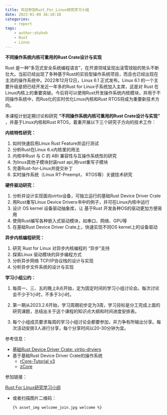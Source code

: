 ```yaml
---
title: 欢迎参加Rust_For_Linux研究学习小组
date: 2023-01-09 16:10:10
categories:
    - report
tags:
    - author:shzhxh
    - Rust
    - Linux
---
```


**不同操作系统内核可重用的Rust Crate设计与实现**

Rust 是一种“多范式安全系统编程语言”，在开源领域呈现出滚雪球般的势头不断壮大。当前已经出现了多种基于Rust的实验型操作系统项目，而且也已经出现在主流的操作系统中。2022年12月12日，Linux 6.1 正式发布。Linux 6.1 的一个主要升级是把已经开发近一年多的Rust for Linux子系统加入主席，这是对 Rust 在Linux内核上的重要突破。今后将可以使用Rust开发操作系统内核模块，并用于不同操作系统中，而Rus化的实时优化Linux内核和Rust RTOS将成为重要新技术方向。

本课程计划定期讨论和研究 **“不同操作系统内核可重用的Rust Crate设计与实现”** ，并基于Linux内核和Rust RTOS，着重开展以下三个研究子方向的技术工作：



**内核特性研究：**

1. 如何快速启用Linux Rust Feature并运行测试
2. 分析Rust在Linux 6.x内核里的用法
3. 内核中Rust 与 C 的 ABI 兼容性与互操作系统性的研究
4. 为linux其他子模块封装rust api,用rust重写子模块
5. 完善Rust-for-Linux并提交补丁
6. 实时操作系统（Linux RT-Preempt， RTOS等）关键技术研究

**硬件驱动研究：**

1. 分析并设计实现面向virtio设备，可独立运行的基础Rust Device Driver Crate
2. 用Rust重写Linux Device Drivers书中的例子，并可在Linux内核中运行
3. 设计 OS kernel 设备驱动抽象库，让 基于Rust 开发各种OS的驱动更加方便易用
4. 使用Rust编写各种嵌入式驱动模块，如串口、网络、GPU等
5. 在基础Rust Device Driver Crate上，快速实现不同OS kernel上的设备驱动


**异步内核编程研究：**

1. 研究 Rust for Linux 对异步内核编程的 “异步”支持
2. 探索Linux 驱动模块的异步编程方式
3. 分析异步网络 TCP/IP协议栈的设计与实现
4. 分析异步文件系统的设计与实现


**学习小组公约：**


1. 每周一、三、五的晚上8点开始，定为固定时间的学习小组讨论会。每次讨论会不少于1小时，不多于3小时。

2. 第一期从2023.2.6开始，学习周期初步定为3周，学习目标是分工完成上面的研究课题，总结出关于这个课程的知识点大纲和时间进度安排表。

3. 每个小组成员要求每周的学习小组讨论会都要参加，并力争有所输出分享。每次活动安排3人进行分享，每个分享时间以20-30分钟为宜。


参考信息：

- [基础Rust Device Driver Crate: virtio-drviers](https://github.com/rcore-os/virtio-drivers)
- 基于基础Rust Device Driver Crate的操作系统
  - [rCore-Tutorial v3](https://github.com/rcore-os/rCore-Tutorial-v3/tree/ch9)
  - [zCore](https://github.com/rcore-os/zCore)

参加链接：

[Rust For Linux研究学习小组](https://www.wjx.cn/vm/OUlztkX.aspx#)

- 或者扫描图片二维码：

  ```
  {% asset_img welcome_join.jpg welcome %}
  ```
